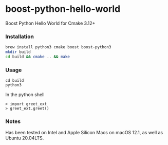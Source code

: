# boost-python-hello-world
Boost Python Hello World for Cmake 3.12+


### Installation
```sh
brew install python3 cmake boost boost-python3
mkdir build
cd build && cmake .. && make 
```

### Usage
```
cd build
python3
```
In the python shell
```
> import greet_ext
> greet_ext.greet()
```

### Notes
Has been tested on Intel and Apple Silicon Macs on macOS 12.1, as well as Ubuntu 20.04LTS.
